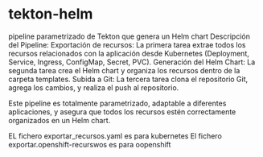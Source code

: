 # tekton-helm
pipeline parametrizado de Tekton que genera un Helm chart 
Descripción del Pipeline:
Exportación de recursos: La primera tarea extrae todos los recursos relacionados con la aplicación desde Kubernetes (Deployment, Service, Ingress, ConfigMap, Secret, PVC).
Generación del Helm Chart: La segunda tarea crea el Helm chart y organiza los recursos dentro de la carpeta templates.
Subida a Git: La tercera tarea clona el repositorio Git, agrega los cambios, y realiza el push al repositorio.

Este pipeline es totalmente parametrizado, adaptable a diferentes aplicaciones, y asegura que todos los recursos estén correctamente organizados en un Helm chart.

EL fichero exportar_recursos.yaml es para kubernetes
El fichero exportar.openshift-recurswos es para oopenshift 
